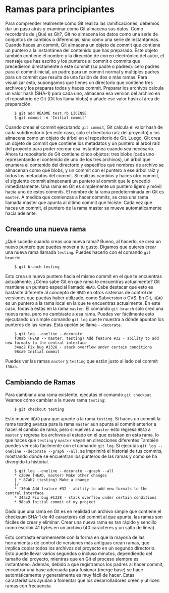 # Ramas para principiantes

Para comprender realmente cómo Git realiza las ramificaciones, debemos dar un paso atrás y examinar cómo Git almacena sus datos.
Como recordarás de ¿Qué es Git?, Git no almacena los datos como una serie de conjuntos de cambios o diferencias, sino como una serie de instantáneas.
Cuando haces un commit, Git almacena un objeto de commit que contiene un puntero a la instantánea del contenido que has preparado. Este objeto también contiene el nombre y la dirección de correo electrónico del autor, el mensaje que has escrito y los punteros al commit o commits que precedieron directamente a este commit (su padre o padres): cero padres para el commit inicial, un padre para un commit normal y múltiples padres para un commit que resulta de una fusión de dos o más ramas.
Para visualizar esto, supongamos que tienes un directorio que contiene tres archivos y los preparas todos y haces commit. Preparar los archivos calcula un valor hash (SHA-1) para cada uno, almacena esa versión del archivo en el repositorio de Git (Git los llama blobs) y añade ese valor hash al área de preparación.
```
    $ git add README test.rb LICENSE
    $ git commit -m 'Initial commit'
```
Cuando creas el commit ejecutando `git commit`, Git calcula el valor hash de cada subdirectorio (en este caso, solo el directorio raíz del proyecto) y los almacena como un objeto de árbol en el repositorio de Git. Luego, Git crea un objeto de commit que contiene los metadatos y un puntero al árbol raíz del proyecto para poder recrear esa instantánea cuando sea necesario.
Ahora tu repositorio de Git contiene cinco objetos: tres blobs (cada uno representando el contenido de uno de los tres archivos), un árbol que enumera el contenido del directorio y especifica qué nombres de archivo se almacenan como qué blobs, y un commit con el puntero a ese árbol raíz y todos los metadatos del commit.
Si realizas cambios y haces otro commit, el siguiente commit almacenará un puntero al commit que le precedió inmediatamente.
Una rama en Git es simplemente un puntero ligero y móvil hacia uno de estos commits. El nombre de la rama predeterminada en Git es `master`. A medida que comienzas a hacer commits, se crea una rama llamada master que apunta al último commit que hiciste. Cada vez que haces un commit, el puntero de la rama master se mueve automáticamente hacia adelante.

## Creando una nueva rama

¿Qué sucede cuando creas una nueva rama? Bueno, al hacerlo, se crea un nuevo puntero que puedes mover a tu gusto. Digamos que quieres crear una nueva rama llamada `testing`. Puedes hacerlo con el comando `git branch`:
```
    $ git branch testing
```
Esto crea un nuevo puntero hacia el mismo commit en el que te encuentras actualmente.
¿Cómo sabe Git en qué rama te encuentras actualmente? Git mantiene un puntero especial llamado `HEAD`. Cabe destacar que esto es bastante diferente al concepto de `HEAD` en otros sistemas de control de versiones que puedas haber utilizado, como Subversion o CVS. En Git, `HEAD` es un puntero a la rama local en la que te encuentras actualmente. En este caso, todavía estás en la rama `master`. El comando `git branch` solo creó una nueva rama, pero no cambiaste a esa rama.
Puedes ver fácilmente esto ejecutando un simple comando `git log` que te muestra a dónde apuntan los punteros de las ramas. Esta opción se llama `--decorate`.
```
    $ git log --oneline --decorate
    f30ab (HEAD -> master, testing) Add feature #32 - ability to add new formats to the central interface
    34ac2 Fix bug #1328 - stack overflow under certain conditions
    98ca9 Initial commit
```
Puedes ver las ramas `master` y `testing` que están justo al lado del commit `f30ab`.

## Cambiando de Ramas

Para cambiar a una rama existente, ejecutas el comando `git checkout`. Veamos cómo cambiar a la nueva rama `testing`:
```
    $ git checkout testing
```
Esto mueve `HEAD` para que apunte a la rama `testing`.
Si haces un commit la rama testing avanza para la rama `master` aun apunta al commit anterior a hacer el cambio de rama, pero si vuelves a `master` esto regresa `HEAD` a `master` y regresa los archivos al estado en el que estaban en esta rama, lo que haces que `testing` y `master` vayan en direcciones diferentes
También puedes ver esto fácilmente con el comando `git log`. Si ejecutas `git log --oneline --decorate --graph --all`, se imprimirá el historial de tus commits, mostrando dónde se encuentran los punteros de las ramas y cómo se ha divergido tu historial.
```
    $ git log --oneline --decorate --graph --all
    * c2b9e (HEAD, master) Make other changes
    | * 87ab2 (testing) Make a change
    |/
    * f30ab Add feature #32 - ability to add new formats to the central interface
    * 34ac2 Fix bug #1328 - stack overflow under certain conditions
    * 98ca9 Initial commit of my project
```
Dado que una rama en Git es en realidad un archivo simple que contiene el checksum SHA-1 de 40 caracteres del commit al que apunta, las ramas son fáciles de crear y eliminar. Crear una nueva rama es tan rápido y sencillo como escribir 41 bytes en un archivo (40 caracteres y un salto de línea).

Esto contrasta enormemente con la forma en que la mayoría de las herramientas de control de versiones más antiguas crean ramas, que implica copiar todos los archivos del proyecto en un segundo directorio. Esto puede llevar varios segundos o incluso minutos, dependiendo del tamaño del proyecto, mientras que en Git el proceso siempre es instantáneo. Además, debido a que registramos los padres al hacer commit, encontrar una base adecuada para fusionar (merge base) se hace automáticamente y generalmente es muy fácil de hacer. Estas características ayudan a fomentar que los desarrolladores creen y utilicen ramas con frecuencia.